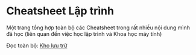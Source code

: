 # Cheatsheet Lập trình

Một trang tổng hợp toàn bộ các Cheatsheet trong rất nhiều nội dung mình đã học (liên quan đến việc học lập trình và Khoa học máy tính)

Đọc toàn bộ: [Kho lưu trữ](src/README.md)